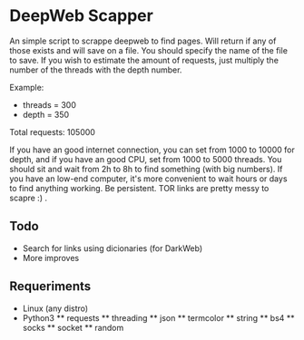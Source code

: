 # DeepWeb Scapper

An simple script to scrappe deepweb to find pages. Will return if any of those exists and will save on a file. You should specify the name of the file to save.
If you wish to estimate the amount of requests, just multiply the number of the threads with the depth number.

Example:
* threads = 300
* depth = 350

Total requests: 105000

If you have an good internet connection, you can set from 1000 to 10000 for depth, and if you have an good CPU, set from 1000 to 5000 threads.
You should sit and wait from 2h to 8h to find something (with big numbers). If you have an low-end computer, it's more convenient to wait hours or days to find anything working. Be persistent. TOR links are pretty messy to scapre :) .

## Todo

* Search for links using dicionaries (for DarkWeb)
* More improves

## Requeriments

* Linux (any distro)
* Python3
** requests
** threading
** json
** termcolor
** string
** bs4
** socks
** socket
** random
